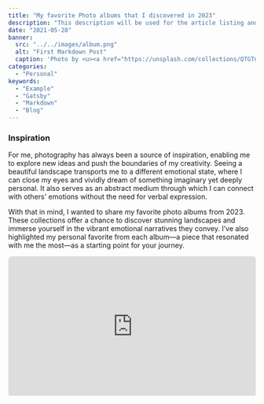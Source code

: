 ```yaml
---
title: "My favorite Photo albums that I discovered in 2023"
description: "This description will be used for the article listing and search results on Google."
date: "2021-05-28"
banner:
  src: "../../images/album.png"
  alt: "First Markdown Post"
  caption: 'Photo by <u><a href="https://unsplash.com/collections/QTGTnGqF5vI/discovering-the-beauty-of-the-seven-sisters4">Amirbek Shomurodov</a></u>'
categories:
  - "Personal"
keywords:
  - "Example"
  - "Gatsby"
  - "Markdown"
  - "Blog"
---
```

### Inspiration

For me, photography has always been a source of inspiration, enabling me to explore new ideas and push the boundaries of my creativity. Seeing a beautiful landscape transports me to a different emotional state, where I can close my eyes and vividly dream of something imaginary yet deeply personal. It also serves as an abstract medium through which I can connect with others' emotions without the need for verbal expression.

With that in mind, I wanted to share my favorite photo albums from 2023. These collections offer a chance to discover stunning landscapes and immerse yourself in the vibrant emotional narratives they convey. I’ve also highlighted my personal favorite from each album—a piece that resonated with me the most—as a starting point for your journey.

<div style="position: relative; width: 100%; padding-top: 56.25%; overflow: hidden;">
  <iframe 
    src="https://www.behance.net/embed/project/216917071?ilo0=1"
    style="position: absolute; top: 0; left: 0; width: 100%; height: 100%; border: 1px solid #e0e0e0; border-radius: 8px; box-shadow: 0px 4px 6px rgba(0, 0, 0, 0.1);"
    allowfullscreen 
    frameborder="0"
    allow="clipboard-write"
    referrerpolicy="strict-origin-when-cross-origin"
    title="Behance Project Embed"
  ></iframe>
</div>
